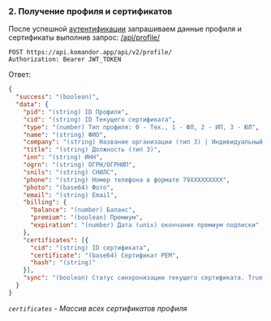 ### 2. Получение профиля и сертификатов

После успешной [аутентификации](1.auth.md) запрашиваем данные профиля и сертификаты выполнив запрос: [/api/profile/](https://api.komandor.app/docs/static/index.html#/Users/post_api_profile_)

```http request
POST https://api.komandor.app/api/v2/profile/
Authorization: Bearer JWT_TOKEN
```

Ответ:

```json
{
  "success": "(boolean)",
  "data": {
    "pid": "(string) ID Профиля",
    "cid": "(string) ID Текущего сертификата",
    "type": "(number) Тип профиля: 0 - Тех., 1 - ФЛ, 2 - ИП, 3 - ЮЛ",
    "name": "(string) ФИО",
    "company": "(string) Название организации (тип 3) | Индивидуальный предприниматель (тип 2)",
    "title": "(string) Должность (тип 3)",
    "inn": "(string) ИНН",
    "ogrn": "(string) ОГРН/ОГРНИП",
    "snils": "(string) СНИЛС",
    "phone": "(string) Номер телефона в формате 79XXXXXXXXX",
    "photo": "(base64) Фото",
    "email": "(string) Email",
    "billing": {
      "balance": "(number) Баланс",
      "premium": "(boolean) Премиум",
      "expiration": "(number) Дата (unix) окончания премиум подписки"
    },
    "certificates": [{
      "cid": "(string) ID сертификата",
      "certificate": "(base64) Сертификат PEM",
      "hash": "(string)"
    }],
    "sync": "(boolean) Статус синхронизации текущего сертификата. True - синхронизирован, false - не синхронизирован"
  }
}
```

_`certificates` - Массив всех сертификатов профиля_
